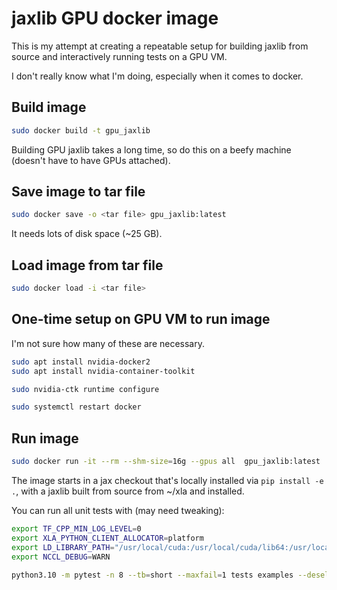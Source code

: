 # jaxlib GPU docker image

This is my attempt at creating a repeatable setup for building jaxlib from
source and interactively running tests on a GPU VM.

I don't really know what I'm doing, especially when it comes to docker.

## Build image

```bash
sudo docker build -t gpu_jaxlib
```

Building GPU jaxlib takes a long time, so do this on a beefy machine (doesn't
have to have GPUs attached).

## Save image to tar file

```bash
sudo docker save -o <tar file> gpu_jaxlib:latest
```

It needs lots of disk space (~25 GB).

## Load image from tar file

```bash
sudo docker load -i <tar file>
```

## One-time setup on GPU VM to run image

I'm not sure how many of these are necessary.

```bash
sudo apt install nvidia-docker2
sudo apt install nvidia-container-toolkit

sudo nvidia-ctk runtime configure

sudo systemctl restart docker
```

## Run image

```bash
sudo docker run -it --rm --shm-size=16g --gpus all  gpu_jaxlib:latest
```

The image starts in a jax checkout that's locally installed via `pip install -e
.`, with a jaxlib built from source from ~/xla and installed.

You can run all unit tests with (may need tweaking):

```bash
export TF_CPP_MIN_LOG_LEVEL=0
export XLA_PYTHON_CLIENT_ALLOCATOR=platform
export LD_LIBRARY_PATH="/usr/local/cuda:/usr/local/cuda/lib64:/usr/local/cuda/extras/CUPTI/lib64:/usr/local/tensorrt/lib"
export NCCL_DEBUG=WARN

python3.10 -m pytest -n 8 --tb=short --maxfail=1 tests examples --deselect=tests/linalg_test.py::LaxLinalgTest::test_tridiagonal_solve1 --deselect=tests/multi_device_test.py::MultiDeviceTest::test_computation_follows_data --deselect=tests/xmap_test.py::XMapTest::testCollectivePermute2D
```
